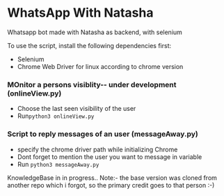 # WhatsApp With Natasha
Whatsapp bot made with Natasha as backend, with selenium

To use the script, install the following dependencies first:
* Selenium
* Chrome Web Driver for linux according to chrome version


### MOnitor a persons visiblity-- under development (onlineView.py)
* Choose the last seen visibility of the user
* Run```python3 onlineView.py```

### Script to reply messages of an user (messageAway.py)
* specify the chrome driver path while initializing Chrome
* Dont forget to mention the user you want to message in variable
* Run ```python3 messageAway.py```


KnowledgeBase in in progress.. 
Note:- the base version was cloned from another repo which i forgot, so the primary credit goes to that person :-)

